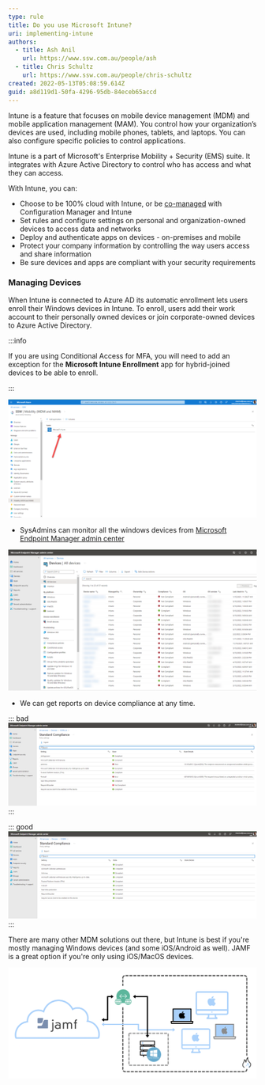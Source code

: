 ```yaml
---
type: rule
title: Do you use Microsoft Intune?
uri: implementing-intune
authors:
  - title: Ash Anil
    url: https://www.ssw.com.au/people/ash
  - title: Chris Schultz
    url: https://www.ssw.com.au/people/chris-schultz
created: 2022-05-13T05:08:59.614Z
guid: a8d119d1-50fa-4296-95db-84eceb65accd
---
```

Intune is a feature that focuses on mobile device management (MDM) and mobile application management (MAM). You control how your organization’s devices are used, including mobile phones, tablets, and laptops. You can also configure specific policies to control applications. 

Intune is a part of Microsoft's Enterprise Mobility + Security (EMS) suite. It integrates with Azure Active Directory to control who has access and what they can access.

<!--endintro-->

With Intune, you can:

* Choose to be 100% cloud with Intune, or be [co-managed](https://docs.microsoft.com/en-us/configmgr/comanage/overview) with Configuration Manager and Intune
* Set rules and configure settings on personal and organization-owned devices to access data and networks
* Deploy and authenticate apps on devices - on-premises and mobile
* Protect your company information by controlling the way users access and share information
* Be sure devices and apps are compliant with your security requirements

### Managing Devices

When Intune is connected to Azure AD its automatic enrollment lets users enroll their Windows devices in Intune. To enroll, users add their work account to their personally owned devices or join corporate-owned devices to Azure Active Directory. 

:::info

If you are using Conditional Access for MFA, you will need to add an exception for the **Microsoft Intune Enrollment** app for hybrid-joined devices to be able to enroll.

:::

![Figure: Intune connected to AAD](intune_aad.png)

* SysAdmins can monitor all the windows devices from [Microsoft Endpoint Manager admin center](https://endpoint.microsoft.com/?ref=AdminCenter#home)

![Figure: Devices managed by Intune](devices_intunes.png)

* We can get reports on device compliance at any time. 

::: bad
![Bad example - Errors in compliance check](bad_example_compliance.png)
:::

::: good
![Good example - Compliant device](good_example_compliance.png)
:::

There are many other MDM solutions out there, but Intune is best if you're mostly managing Windows devices (and some iOS/Android as well). JAMF is a great option if you're only using iOS/MacOS devices.

![Figure: Jamf architecture to monitor IOS devices](diagram5.png)